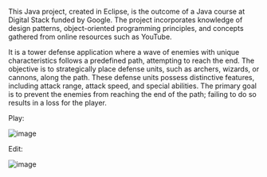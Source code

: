   This Java project, created in Eclipse, is the outcome of a Java course at Digital Stack funded by Google. The project incorporates knowledge of design patterns, object-oriented programming principles, and concepts gathered from online resources such as YouTube.

  It is a tower defense application where a wave of enemies with unique characteristics follows a predefined path, attempting to reach the end.
  The objective is to strategically place defense units, such as archers, wizards, or cannons, along the path. These defense units possess distinctive features, including attack range, attack speed, and special abilities. The primary goal is to prevent the enemies from reaching the end of the path; failing to do so results in a loss for the player.

Play:

![image](https://github.com/RaduMiu/Tower_Defense/assets/117858708/b6e08430-2d94-40d7-8408-76f35bd78b89)

Edit:

![image](https://github.com/RaduMiu/Tower_Defense/assets/117858708/3f54d51d-37d2-4c8a-ba03-d691a77d63a2)
